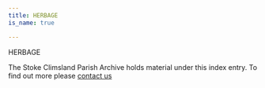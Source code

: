 ```yaml
---
title: HERBAGE
is_name: true

---
```


HERBAGE


The Stoke Climsland Parish Archive holds material under this index entry. To find out more please [contact us](/contact/)
